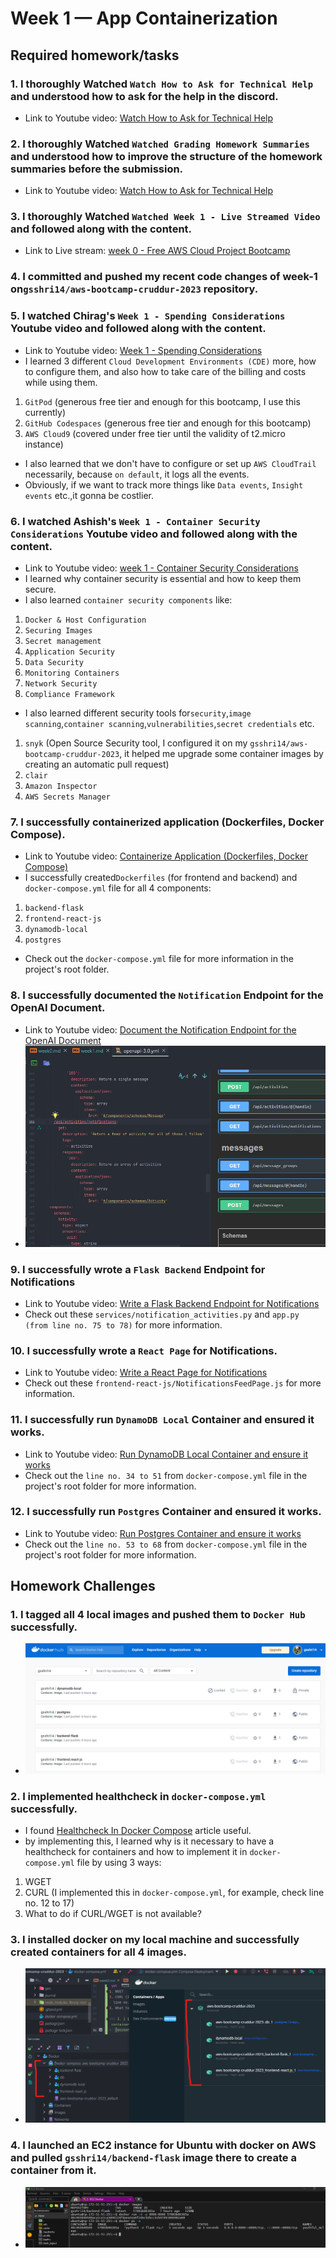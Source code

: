 # Week 1 — App Containerization

## Required homework/tasks

### 1. I thoroughly Watched `Watch How to Ask for Technical Help` and understood how to ask for the help in the discord.
- Link to Youtube video: [Watch How to Ask for Technical Help](https://www.youtube.com/watch?v=tDPqmwKMP7Y&list=PLBfufR7vyJJ7k25byhRXJldB5AiwgNnWv&index=29)

### 2. I thoroughly Watched `Watched Grading Homework Summaries` and understood how to improve the structure of the homework summaries before the submission.
- Link to Youtube video: [Watch How to Ask for Technical Help](https://www.youtube.com/watch?v=FKAScachFgk&list=PLBfufR7vyJJ7k25byhRXJldB5AiwgNnWv&index=25)

### 3. I thoroughly Watched `Watched Week 1 - Live Streamed Video` and followed along with the content.
- Link to Live stream: [week 0 - Free AWS Cloud Project Bootcamp](https://www.youtube.com/watch?v=zJnNe5Nv4tE&list=PLBfufR7vyJJ7k25byhRXJldB5AiwgNnWv&index=22)

### 4. I committed and pushed my recent code changes of week-1 on`gsshri14/aws-bootcamp-cruddur-2023` repository.

### 5. I watched Chirag's `Week 1 - Spending Considerations` Youtube video and followed along with the content.
- Link to Youtube video: [Week 1 - Spending Considerations](https://www.youtube.com/watch?v=OAMHu1NiYoI&list=PLBfufR7vyJJ7k25byhRXJldB5AiwgNnWv&index=24)
- I learned 3 different `Cloud Development Environments (CDE)` more, how to configure them, and also how to take care of the billing and costs while using them.
1. `GitPod` (generous free tier and enough for this bootcamp, I use this currently)
2. `GitHub Codespaces` (generous free tier and enough for this bootcamp)
3. `AWS Cloud9` (covered under free tier until the validity of t2.micro instance)
- I also learned that we don't have to configure or set up `AWS CloudTrail` necessarily, because `on default`, it logs all the events.
- Obviously, if we want to track more things like `Data events`, `Insight events` etc.,it gonna be costlier.

### 6. I watched Ashish's `Week 1 - Container Security Considerations` Youtube video and followed along with the content.
- Link to Youtube video: [week 1 - Container Security Considerations](https://www.youtube.com/watch?v=OjZz4D0B-cA&list=PLBfufR7vyJJ7k25byhRXJldB5AiwgNnWv&index=25)
- I learned why container security is essential and how to keep them secure.
- I also learned `container security components` like:
1. `Docker & Host Configuration`
2. `Securing Images`
3. `Secret management`
4. `Application Security`
5. `Data Security`
6. `Monitoring Containers`
7. `Network Security`
8. `Compliance Framework`

- I also learned different security tools for`security`,`image scanning`,`container scanning`,`vulnerabilities`,`secret credentials` etc.
1. `snyk` (Open Source Security tool, I configured it on my `gsshri14/aws-bootcamp-cruddur-2023`, it helped me upgrade some container images by creating an automatic pull request) 
2. `clair`
3. `Amazon Inspector`
4. `AWS Secrets Manager`

### 7. I successfully containerized application (Dockerfiles, Docker Compose).
- Link to Youtube video: [Containerize Application (Dockerfiles, Docker Compose)](https://www.youtube.com/watch?v=zJnNe5Nv4tE&list=PLBfufR7vyJJ7k25byhRXJldB5AiwgNnWv&index=22)
- I successfully created`Dockerfiles` (for frontend and backend) and `docker-compose.yml` file for all 4 components:
1. `backend-flask`
2. `frontend-react-js`
3. `dynamodb-local`
4. `postgres`
- Check out the `docker-compose.yml` file for more information in the project's root folder.

### 8. I successfully documented the `Notification` Endpoint for the OpenAI Document.
- Link to Youtube video: [Document the Notification Endpoint for the OpenAI Document](https://www.youtube.com/watch?v=k-_o0cCpksk&list=PLBfufR7vyJJ7k25byhRXJldB5AiwgNnWv&index=27)
- ![notification endpoint in openapi](./journal_assets/notification_endpoint_in_openapi.png)

### 9. I successfully wrote a `Flask Backend` Endpoint for Notifications
- Link to Youtube video: [Write a Flask Backend Endpoint for Notifications](https://www.youtube.com/watch?v=k-_o0cCpksk&list=PLBfufR7vyJJ7k25byhRXJldB5AiwgNnWv&index=27)
- Check out these `services/notification_activities.py` and `app.py (from line no. 75 to 78)` for more information.

### 10. I successfully wrote a `React Page` for Notifications.
- Link to Youtube video: [Write a React Page for Notifications](https://www.youtube.com/watch?v=k-_o0cCpksk&list=PLBfufR7vyJJ7k25byhRXJldB5AiwgNnWv&index=27)
- Check out these `frontend-react-js/NotificationsFeedPage.js` for more information.

### 11. I successfully run `DynamoDB Local` Container and ensured it works.
- Link to Youtube video: [Run DynamoDB Local Container and ensure it works](https://www.youtube.com/watch?v=CbQNMaa6zTg&list=PLBfufR7vyJJ7k25byhRXJldB5AiwgNnWv&index=28)
- Check out the `line no. 34 to 51` from `docker-compose.yml` file in the project's root folder for more information.

### 12. I successfully run `Postgres` Container and ensured it works.
- Link to Youtube video: [Run Postgres Container and ensure it works](https://www.youtube.com/watch?v=CbQNMaa6zTg&list=PLBfufR7vyJJ7k25byhRXJldB5AiwgNnWv&index=28)
- Check out the `line no. 53 to 68` from `docker-compose.yml` file in the project's root folder for more information.

## Homework Challenges

### 1. I tagged all 4 local images and pushed them to `Docker Hub` successfully.
- ![docker hub](./journal_assets/docker_hub.png)

### 2. I implemented healthcheck in `docker-compose.yml` successfully.
- I found [Healthcheck In Docker Compose](https://medium.com/geekculture/how-to-successfully-implement-a-healthcheck-in-docker-compose-efced60bc08e) article useful.
- by implementing this, I learned why is it necessary to have a healthcheck for containers and how to implement it in `docker-compose.yml` file by using 3 ways:
1. WGET 
2. CURL (I implemented this in `docker-compose.yml`, for example, check line no. 12 to 17)
3. What to do if CURL/WGET is not available?

### 3. I installed docker on my local machine and successfully created containers for all 4 images.
- ![docker on local machine](./journal_assets/docker_on_local_machine.png)

### 4. I launched an EC2 instance for Ubuntu with docker on AWS and pulled `gsshri14/backend-flask` image there to create a container from it.
- ![image from docker hub on EC2 instance](./journal_assets/docker_on_ec2.png)









